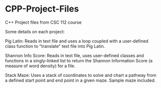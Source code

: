 # CPP-Project-Files
C++ Project files from CSC 112 course   
  
Some details on each project:   

Pig Latin: Reads in text file and uses a loop coupled with a user-defined class function to "translate" text file into Pig Latin. 		

Shannon Info Score: Reads in text file, uses user-defined classes and functions in a singly-linked list to return the Shannon Information Score 
(a measure of word density) for a file. 
	
Stack Maze: Uses a stack of coordinates to solve and chart a pathway from a defined start point and end point in a given maze. Sample maze included. 
